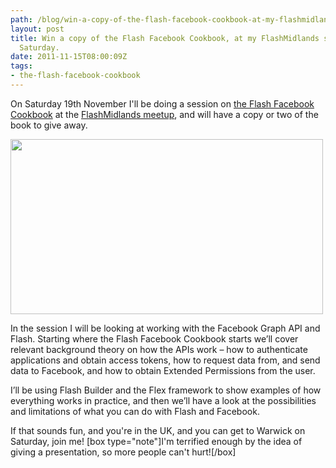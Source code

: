 ```yaml
---
path: /blog/win-a-copy-of-the-flash-facebook-cookbook-at-my-flashmidlands-session-this-saturday/
layout: post
title: Win a copy of the Flash Facebook Cookbook, at my FlashMidlands session, this
  Saturday.
date: 2011-11-15T08:00:09Z
tags:
- the-flash-facebook-cookbook
---
```


On Saturday 19th November I'll be doing a session on <a href="http://www.psyked.co.uk/category/the-flash-facebook-cookbook">the Flash Facebook Cookbook</a> at the <a href="http://www.flashmidlands.com/2011/10/next-meeting-warwick-university-date-tbc/">FlashMidlands meetup</a>, and will have a copy or two of the book to give away.

<img class="alignnone size-full wp-image-1464" title="FlashMidlands presentation" src="https://uploads.psyked.co.uk/2011/11/packt-presentation.png" alt="" width="500" height="280" />

In the session I will be looking at working with the Facebook Graph API and Flash. Starting where the Flash Facebook Cookbook starts we’ll cover relevant background theory on how the APIs work – how to authenticate applications and obtain access tokens, how to request data from, and send data to Facebook, and how to obtain Extended Permissions from the user.

I’ll be using Flash Builder and the Flex framework to show examples of how everything works in practice, and then we’ll have a look at the possibilities and limitations of what you can do with Flash and Facebook.

If that sounds fun, and you're in the UK, and you can get to Warwick on Saturday, join me!
[box type="note"]I'm terrified enough by the idea of giving a presentation, so more people can't hurt![/box]